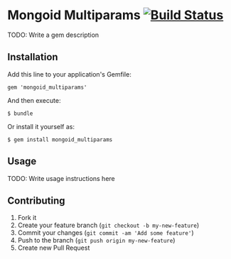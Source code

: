 # Mongoid Multiparams [![Build Status](https://travis-ci.org/mdoza/mongoid_multiparams.png?branch=master)](https://travis-ci.org/mdoza/mongoid_multiparams)

TODO: Write a gem description

## Installation

Add this line to your application's Gemfile:

    gem 'mongoid_multiparams'

And then execute:

    $ bundle

Or install it yourself as:

    $ gem install mongoid_multiparams

## Usage

TODO: Write usage instructions here

## Contributing

1. Fork it
2. Create your feature branch (`git checkout -b my-new-feature`)
3. Commit your changes (`git commit -am 'Add some feature'`)
4. Push to the branch (`git push origin my-new-feature`)
5. Create new Pull Request
